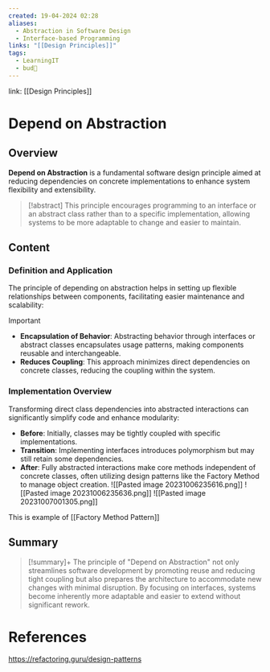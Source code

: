```yaml
---
created: 19-04-2024 02:28
aliases:
  - Abstraction in Software Design
  - Interface-based Programming
links: "[[Design Principles]]"
tags:
  - LearningIT
  - bud🌿
---
```

link: [[Design Principles]]

# Depend on Abstraction

## Overview

**Depend on Abstraction** is a fundamental software design principle aimed at reducing dependencies on concrete implementations to enhance system flexibility and extensibility.

> [!abstract] 
> This principle encourages programming to an interface or an abstract class rather than to a specific implementation, allowing systems to be more adaptable to change and easier to maintain.

## Content

### Definition and Application

The principle of depending on abstraction helps in setting up flexible relationships between components, facilitating easier maintenance and scalability:

> [!important]
> 
> - **Encapsulation of Behavior**: Abstracting behavior through interfaces or abstract classes encapsulates usage patterns, making components reusable and interchangeable.
> - **Reduces Coupling**: This approach minimizes direct dependencies on concrete classes, reducing the coupling within the system.

### Implementation Overview

Transforming direct class dependencies into abstracted interactions can significantly simplify code and enhance modularity:

- **Before**: Initially, classes may be tightly coupled with specific implementations.
- **Transition**: Implementing interfaces introduces polymorphism but may still retain some dependencies.
- **After**: Fully abstracted interactions make core methods independent of concrete classes, often utilizing design patterns like the Factory Method to manage object creation.
 ![[Pasted image 20231006235616.png]] ![[Pasted image 20231006235636.png]] ![[Pasted image 20231007001305.png]]

This is example of [[Factory Method Pattern]]

## Summary

>[!summary]+ 
>The principle of "Depend on Abstraction" not only streamlines software development by promoting reuse and reducing tight coupling but also prepares the architecture to accommodate new changes with minimal disruption. By focusing on interfaces, systems become inherently more adaptable and easier to extend without significant rework.

# References

https://refactoring.guru/design-patterns
